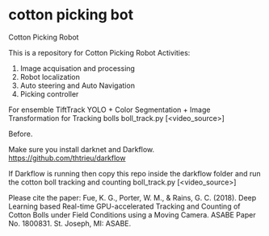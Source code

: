 # cotton picking bot
Cotton Picking Robot


This is a repository for Cotton Picking Robot
Activities:

1. Image acquisation and processing
2. Robot localization
3. Auto steering and Auto Navigation
4. Picking controller 

For ensemble TiftTrack YOLO + Color Segmentation + Image Transformation for Tracking bolls
boll_track.py [<video_source>]


Before.

Make sure you install darknet and Darkflow.
https://github.com/thtrieu/darkflow

If Darkflow is running then copy this repo inside the darkflow folder and run the cotton boll tracking and counting boll_track.py [<video_source>]


Please cite the paper:
Fue, K. G., Porter, W. M., & Rains, G. C. (2018). Deep Learning based Real-time GPU-accelerated Tracking and Counting of Cotton Bolls under Field Conditions using a Moving Camera. ASABE Paper No. 1800831. St. Joseph, MI: ASABE.
